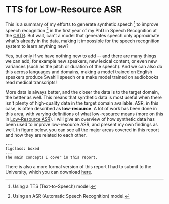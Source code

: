 # TTS for Low-Resource ASR

This is a summary of my efforts to generate synthetic speech [^TTS] to improve speech recognition [^ASR] in the first year of my PhD in Speech Recognition at the [CSTR](https://www.cstr.ed.ac.uk/). But wait, can't a model that generates speech only approximate what's already in the data, making it impossible for the speech recognition system to learn anything new?

Yes, but only if we have nothing new to add -- and there are many things we can add, for example new speakers, new lexical content, or even new variances (such as the pitch or duration of the speech). And we can also do this across languages and domains, making a model trained on English speakers produce Swahili speech or a make model trained on audiobooks read medical transcripts!

More data is always better, and the closer the data is to the target domain, the better as well. This means that synthetic data is most useful when there isn't plenty of high-quality data in the target domain available. ASR, in this case, is often described as **low-resource**. A lot of work has been done in this area, with varying definitions of what low-resource means (more on this in [Low-Resource ASR](todo)). I will give an overview of how synthetic data has been used to improve low-resource ASR, and present my own findings as well. In figure below, you can see all the major areas covered in this report and how they are related to each other.

```{figure} figures/roadmap.svg
---
figclass: boxed
---
The main concepts I cover in this report.
```

There is also a more formal version of this report I had to submit to the University, which you can download [here](todo).


[^TTS]: Using a TTS (Text-to-Speech) model.

[^ASR]: Using an ASR (Automatic Speech Recognition) model.